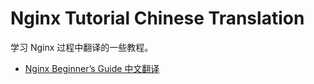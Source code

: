 Nginx Tutorial Chinese Translation
======

学习 Nginx 过程中翻译的一些教程。

* [Nginx Beginner’s Guide 中文翻译](Nginx%20Beginner's%20Guide-CN.md)

